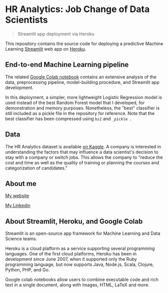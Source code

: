 # HR Analytics: Job Change of Data Scientists
> Streamlit app deployment via Heroku

This repository contains the source code for deploying a predictive Machine Learning [Streamlit](https://www.streamlit.io/) web app on [Heroku](https://www.heroku.com/).

## End-to-end Machine Learning pipeline

The related [Google Colab notebook](https://colab.research.google.com/drive/1wgcFwe3gOGRgZP6OH8naS0NpIc1tVwSU?usp=sharing#scrollTo=LxzdsFwLVb9x) contains an extensive analysis of the data, preprocessing pipeline, model-building procedure, and Streamlit app development.

In this deployment, a simpler, more lightweight Logistic Regression model is used instead of the best Random Forest model that I developed, for demonstration and memory purposes. Nonetheless, the "best" classifier is still included as a pickle file in the repository for reference. Note that the best classifier has been compressed using `bz2` and `_pickle `.

## Data
The HR Analytics dataset is available [on Kaggle](https://www.kaggle.com/arashnic/hr-analytics-job-change-of-data-scientists). A company is interested in understanding the factors that may influence a data scientist's decision to stay with a company or switch jobs. This allows the company to "reduce the cost and time as well as the quality of training or planning the courses and categorization of candidates."

## About me
[My website](https://www.anhtran.nl/)

[My Linkedin](https://www.linkedin.com/in/atranto/)

## About Streamlit, Heroku, and Google Colab
Streamlit is an open-source app framework for Machine Learning and Data Science teams.

Heroku is a cloud platform as a service supporting several programming languages. One of the first cloud platforms, Heroku has been in development since June 2007, when it supported only the Ruby programming language, but now supports Java, Node.js, Scala, Clojure, Python, PHP, and Go.

Google colab notebooks allow users to combine executable code and rich text in a single document, along with images, HTML, LaTeX and more.
